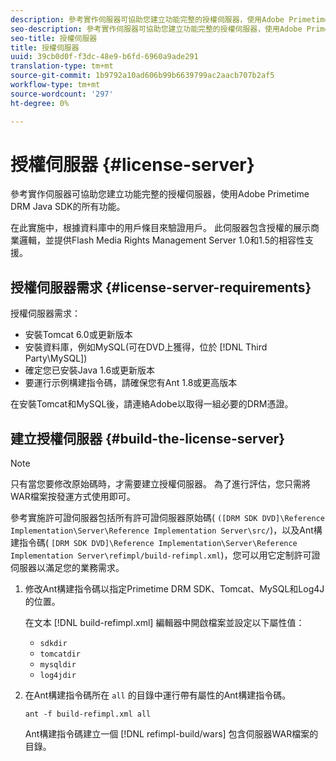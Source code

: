 ```yaml
---
description: 參考實作伺服器可協助您建立功能完整的授權伺服器，使用Adobe Primetime DRM Java SDK的所有功能。
seo-description: 參考實作伺服器可協助您建立功能完整的授權伺服器，使用Adobe Primetime DRM Java SDK的所有功能。
seo-title: 授權伺服器
title: 授權伺服器
uuid: 39cb0d0f-f3dc-48e9-b6fd-6960a9ade291
translation-type: tm+mt
source-git-commit: 1b9792a10ad606b99b6639799ac2aacb707b2af5
workflow-type: tm+mt
source-wordcount: '297'
ht-degree: 0%

---
```



# 授權伺服器 {#license-server}

參考實作伺服器可協助您建立功能完整的授權伺服器，使用Adobe Primetime DRM Java SDK的所有功能。

在此實施中，根據資料庫中的用戶條目來驗證用戶。 此伺服器包含授權的展示商業邏輯，並提供Flash Media Rights Management Server 1.0和1.5的相容性支援。

## 授權伺服器需求 {#license-server-requirements}

授權伺服器需求：

* 安裝Tomcat 6.0或更新版本
* 安裝資料庫，例如MySQL(可在DVD上獲得，位於 [!DNL Third Party\MySQL])
* 確定您已安裝Java 1.6或更新版本
* 要運行示例構建指令碼，請確保您有Ant 1.8或更高版本

在安裝Tomcat和MySQL後，請連絡Adobe以取得一組必要的DRM憑證。

## 建立授權伺服器 {#build-the-license-server}

>[!NOTE]
>
>只有當您要修改原始碼時，才需要建立授權伺服器。 為了進行評估，您只需將WAR檔案按發運方式使用即可。

參考實施許可證伺服器包括所有許可證伺服器原始碼( `([DRM SDK DVD]\Reference Implementation\Server\Reference Implementation Server\src/`)，以及Ant構建指令碼( `[DRM SDK DVD]\Reference Implementation\Server\Reference Implementation Server\refimpl/build-refimpl.xml`)，您可以用它定制許可證伺服器以滿足您的業務需求。

1. 修改Ant構建指令碼以指定Primetime DRM SDK、Tomcat、MySQL和Log4J的位置。

   在文本 [!DNL build-refimpl.xml] 編輯器中開啟檔案並設定以下屬性值：

   * `sdkdir`
   * `tomcatdir`
   * `mysqldir`
   * `log4jdir`

1. 在Ant構建指令碼所在 `all` 的目錄中運行帶有屬性的Ant構建指令碼。

   ```
   ant -f build-refimpl.xml all
   ```

   Ant構建指令碼建立一個 [!DNL refimpl-build/wars] 包含伺服器WAR檔案的目錄。
